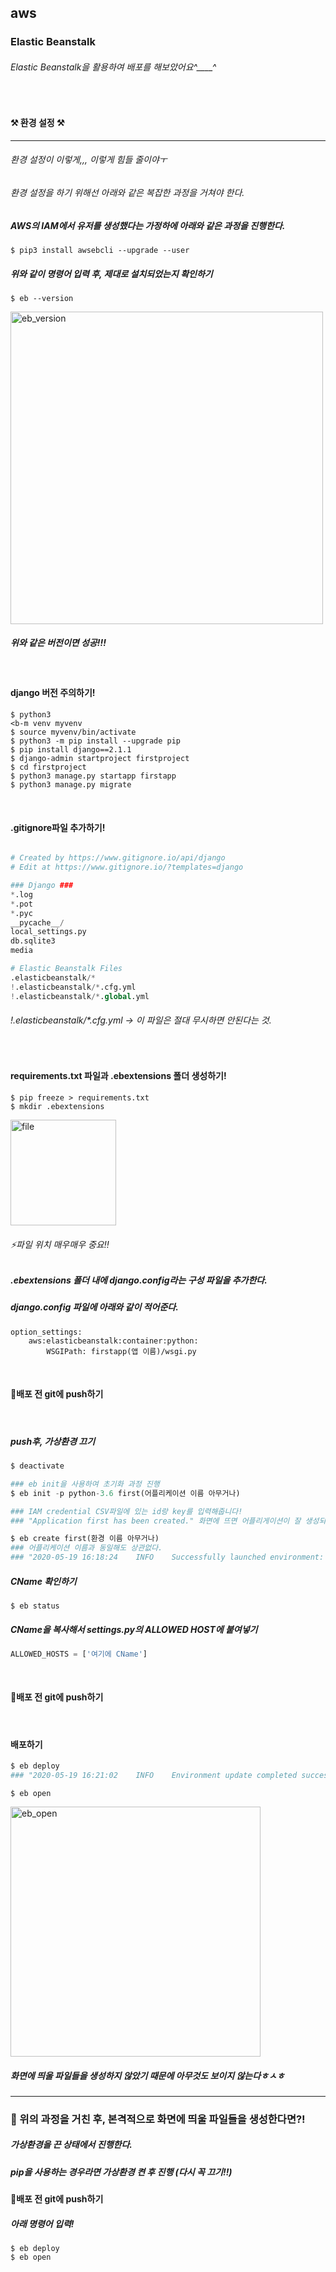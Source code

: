 ## aws   
### Elastic Beanstalk   
###### Elastic Beanstalk을 활용하여 배포를 해보았어요^____^   

<br/>   

#### ⚒ 환경 설정 ⚒   

<hr/>   

###### 환경 설정이 이렇게,,, 이렇게 힘들 줄이야ㅜ   
###### 환경 설정을 하기 위해선 아래와 같은 복잡한 과정을 거쳐야 한다.   
##### AWS의 IAM에서 유저를 생성했다는 가정하에 아래와 같은 과정을 진행한다.   

```   
$ pip3 install awsebcli --upgrade --user     
```

##### 위와 같이 명령어 입력 후, 제대로 설치되었는지 확인하기   
```   
$ eb --version   
```   
<img width="500" alt="eb_version" src="https://user-images.githubusercontent.com/55732968/82357765-85b46d00-9a40-11ea-9fa8-72175a97a8a7.png">   

##### 위와 같은 버전이면 성공!!!   

<br/>   

#### django 버전 주의하기!   
```   
$ python3
<b-m venv myvenv
$ source myvenv/bin/activate
$ python3 -m pip install --upgrade pip
$ pip install django==2.1.1
$ django-admin startproject firstproject   
$ cd firstproject   
$ python3 manage.py startapp firstapp   
$ python3 manage.py migrate
```   

<br/>   

#### .gitignore파일 추가하기!   
```python   

# Created by https://www.gitignore.io/api/django
# Edit at https://www.gitignore.io/?templates=django

### Django ###
*.log
*.pot
*.pyc
__pycache__/
local_settings.py
db.sqlite3
media

# Elastic Beanstalk Files
.elasticbeanstalk/*
!.elasticbeanstalk/*.cfg.yml
!.elasticbeanstalk/*.global.yml
```
###### !.elasticbeanstalk/*.cfg.yml -> 이 파일은 절대 무시하면 안된다는 것.   
<br/>   

#### requirements.txt 파일과 .ebextensions 폴더 생성하기!   
```   
$ pip freeze > requirements.txt   
$ mkdir .ebextensions   
```   
<img width="169" alt="file" src="https://user-images.githubusercontent.com/55732968/82360026-b518a900-9a43-11ea-9749-42c4d4648434.png">   

###### ⚡️파일 위치 매우매우 중요‼️   

##### .ebextensions 폴더 내에 django.config라는 구성 파일을 추가한다.   
##### django.config 파일에 아래와 같이 적어준다.   
```   
option_settings:
    aws:elasticbeanstalk:container:python:
        WSGIPath: firstapp(앱 이름)/wsgi.py
```   
<br/>   

#### 📍배포 전 git에 push하기   

<br/>   

##### push후, 가상환경 끄기   
```python   
$ deactivate   

### eb init을 사용하여 초기화 과정 진행   
$ eb init -p python-3.6 first(어플리케이션 이름 아무거나)   

### IAM credential CSV파일에 있는 id랑 key를 입력해줍니다!   
### "Application first has been created." 화면에 뜨면 어플리게이션이 잘 생성되었다는 것   

$ eb create first(환경 이름 아무거나)   
### 어플리케이션 이름과 동일해도 상관없다.   
### "2020-05-19 16:18:24    INFO    Successfully launched environment: first" 환경이 잘 생성됨.   
```   

##### CName 확인하기   
```   
$ eb status   
```   
##### CName을 복사해서 settings.py의 ALLOWED HOST에 붙여넣기   
```python   
ALLOWED_HOSTS = ['여기에 CName']   
```   

<br/>   

#### 📍배포 전 git에 push하기   

<br/>   

#### 배포하기   
```python   
$ eb deploy   
### "2020-05-19 16:21:02    INFO    Environment update completed successfully." 환경이 잘 생성됨.   
```   

```   
$ eb open   
```   

<img width="400" alt="eb_open" src="https://user-images.githubusercontent.com/55732968/82362845-f0b57200-9a47-11ea-8c13-bde89a167e4d.png">   

##### 화면에 띄울 파일들을 생성하지 않았기 때문에 아무것도 보이지 않는다ㅎㅅㅎ   
   
<hr/>      

### 🔶 위의 과정을 거친 후, 본격적으로 화면에 띄울 파일들을 생성한다면?!   
   
##### 가상환경을 끈 상태에서 진행한다.   
##### pip을 사용하는 경우라면 가상환경 켠 후 진행 (다시 꼭 끄기!!)   

#### 📍배포 전 git에 push하기   

##### 아래 명령어 입력!   
```   
$ eb deploy   
$ eb open   
```




